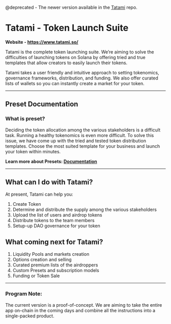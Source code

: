 @deprecated - The newer version available in the [Tatami]("https://github.com/Tatami-Maker/tatami") repo.

# Tatami - Token Launch Suite
**Website - https://www.tatami.so/**

Tatami is the complete token launching suite. We’re aiming to solve the difficulties of launching tokens on Solana by offering tried and true templates that allow creators to easily launch their tokens. 

Tatami takes a user friendly and intuitive approach to setting tokenomics, governance frameworks, distribution, and funding. We also offer curated lists of wallets so you can instantly create a market for your token. 

---

## Preset Documentation

### What is preset?

Deciding the token allocation among the various stakeholders is a difficult task. Running a healthy tokenomics is even more difficult. To solve this issue, we have come up with the tried and tested token distribution templates. Choose the most suited template for your business and launch your token within minutes.

**Learn more about Presets: [Documentation](https://github.com/Tatami-Maker/documentation)**

---

## What can I do with Tatami?

At present, Tatami can help you:

1. Create Token
2. Determine and distribute the supply among the various stakeholders
3. Upload the list of users and airdrop tokens
4. Distribute tokens to the team members
5. Setup-up DAO governance for your token

## What coming next for Tatami?

1. Liquidity Pools and markets creation
2. Options creation and selling
3. Curated premium lists of the airdroppers 
4. Custom Presets and subscription models
5. Funding or Token Sale

---
### Program Note:
The current version is a proof-of-concept. We are aiming to take the entire app on-chain in the coming days and combine all the instructions into a single-packed product. 
